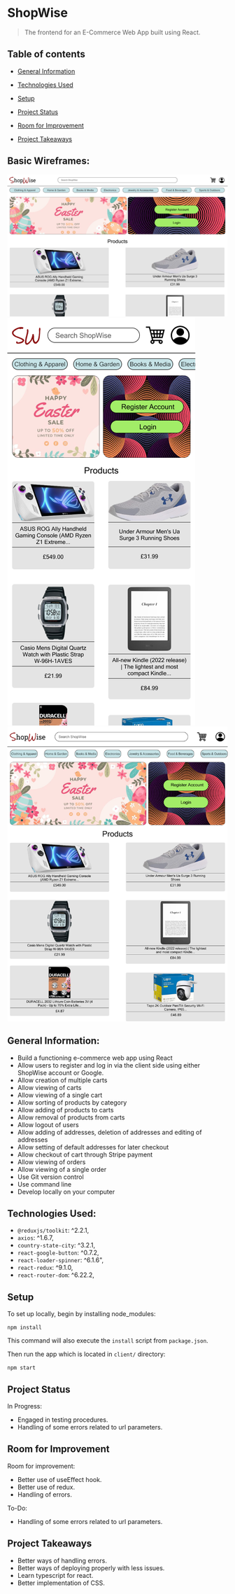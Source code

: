# ShopWise 

> The frontend for an E-Commerce Web App built using React.

## Table of contents
* [General Information](#general-information)

* [Technologies Used](#technologies-used)

* [Setup](#setup)

* [Project Status](#project-status)

* [Room for Improvement](#room-for-improvement)

* [Project Takeaways](#project-takeaways)


## Basic Wireframes:
![Desktop Wireframe](wireframe/Desktop.png)
![Mobile Wireframe](wireframe/Mobile.png)
![Tablet Wireframe](wireframe/Tablet.png)

## General Information:
- Build a functioning e-commerce web app using React
- Allow users to register and log in via the client side using either ShopWise account or Google.
- Allow creation of multiple carts
- Allow viewing of carts
- Allow viewing of a single cart
- Allow sorting of products by category
- Allow adding of products to carts
- Allow removal of products from carts
- Allow logout of users
- Allow adding of addresses, deletion of addresses and editing of addresses
- Allow setting of default addresses for later checkout
- Allow checkout of cart through Stripe payment
- Allow viewing of orders
- Allow viewing of a single order
- Use Git version control
- Use command line
- Develop locally on your computer


## Technologies Used:
- `@reduxjs/toolkit`: ^2.2.1,
- `axios`: ^1.6.7,
- `country-state-city`: ^3.2.1,
- `react-google-button`: ^0.7.2,
- `react-loader-spinner`: ^6.1.6",
- `react-redux`: ^9.1.0,
- `react-router-dom`: ^6.22.2,

## Setup
To set up locally, begin by installing node_modules:

```
npm install
```

This command will also execute the `install` script from `package.json`.
  

Then run the app which is located in `client/` directory:

```
npm start
```

## Project Status
In Progress: 
- Engaged in testing procedures.
- Handling of some errors related to url parameters.

## Room for Improvement
Room for improvement:
- Better use of useEffect hook.
- Better use of redux.
- Handling of errors.

To-Do:
- Handling of some errors related to url parameters.

## Project Takeaways
- Better ways of handling errors.
- Better ways of deploying properly with less issues.
- Learn typescript for react.
- Better implementation of CSS.